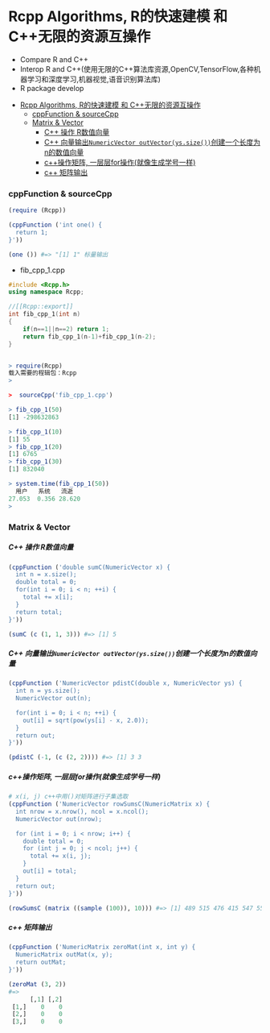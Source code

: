 
# Rcpp Algorithms, R的快速建模 和 C++无限的资源互操作
* Compare R and C++
* Interop R and C++(使用无限的C++算法库资源,OpenCV,TensorFlow,各种机器学习和深度学习,机器视觉,语音识别算法库)
* R package develop



- [Rcpp Algorithms, R的快速建模 和 C++无限的资源互操作](#rcpp-algorithms-r%E7%9A%84%E5%BF%AB%E9%80%9F%E5%BB%BA%E6%A8%A1-%E5%92%8C-c%E6%97%A0%E9%99%90%E7%9A%84%E8%B5%84%E6%BA%90%E4%BA%92%E6%93%8D%E4%BD%9C)
    - [cppFunction & sourceCpp](#cppfunction--sourcecpp)
    - [Matrix & Vector](#matrix--vector)
        - [C++ 操作 R数值向量](#c-%E6%93%8D%E4%BD%9C-r%E6%95%B0%E5%80%BC%E5%90%91%E9%87%8F)
        - [C++ 向量输出`NumericVector outVector(ys.size())`创建一个长度为n的数值向量](#c-%E5%90%91%E9%87%8F%E8%BE%93%E5%87%BAnumericvector-outvectoryssize%E5%88%9B%E5%BB%BA%E4%B8%80%E4%B8%AA%E9%95%BF%E5%BA%A6%E4%B8%BAn%E7%9A%84%E6%95%B0%E5%80%BC%E5%90%91%E9%87%8F)
        - [c++操作矩阵, 一层层for操作(就像生成学号一样)](#c%E6%93%8D%E4%BD%9C%E7%9F%A9%E9%98%B5-%E4%B8%80%E5%B1%82%E5%B1%82for%E6%93%8D%E4%BD%9C%E5%B0%B1%E5%83%8F%E7%94%9F%E6%88%90%E5%AD%A6%E5%8F%B7%E4%B8%80%E6%A0%B7)
        - [c++ 矩阵输出](#c-%E7%9F%A9%E9%98%B5%E8%BE%93%E5%87%BA)




### cppFunction & sourceCpp
```r
(require (Rcpp))

(cppFunction ('int one() {
  return 1;
}'))

(one ()) #=> "[1] 1" 标量输出
```
* fib_cpp_1.cpp
```c++
#include <Rcpp.h>
using namespace Rcpp;

//[[Rcpp::export]]
int fib_cpp_1(int n)
{
    if(n==1||n==2) return 1;
    return fib_cpp_1(n-1)+fib_cpp_1(n-2);
}
```
```r

> require(Rcpp)
载入需要的程辑包：Rcpp
>

>  sourceCpp('fib_cpp_1.cpp')

> fib_cpp_1(50)
[1] -298632863

> fib_cpp_1(10)
[1] 55
> fib_cpp_1(20)
[1] 6765
> fib_cpp_1(30)
[1] 832040

> system.time(fib_cpp_1(50))
  用户   系统   流逝
27.053  0.356 28.620
>

```
### Matrix & Vector
##### C++ 操作 R数值向量
```r
(cppFunction ('double sumC(NumericVector x) {
  int n = x.size();
  double total = 0;
  for(int i = 0; i < n; ++i) {
    total += x[i];
  }
  return total;
}'))

(sumC (c (1, 1, 3))) #=> [1] 5
```
##### C++ 向量输出`NumericVector outVector(ys.size())`创建一个长度为n的数值向量
```r
(cppFunction ('NumericVector pdistC(double x, NumericVector ys) {
  int n = ys.size();
  NumericVector out(n);

  for(int i = 0; i < n; ++i) {
    out[i] = sqrt(pow(ys[i] - x, 2.0));
  }
  return out;
}'))

(pdistC (-1, (c (2, 2)))) #=> [1] 3 3
```
##### c++操作矩阵, 一层层for操作(就像生成学号一样)
```r
# x(i, j) c++中用()对矩阵进行子集选取
(cppFunction ('NumericVector rowSumsC(NumericMatrix x) {
  int nrow = x.nrow(), ncol = x.ncol();
  NumericVector out(nrow);

  for (int i = 0; i < nrow; i++) {
    double total = 0;
    for (int j = 0; j < ncol; j++) {
      total += x(i, j);
    }
    out[i] = total;
  }
  return out;
}'))

(rowSumsC (matrix ((sample (100)), 10))) #=> [1] 489 515 476 415 547 551 357 663 533 504
```
##### c++ 矩阵输出
```r
(cppFunction ('NumericMatrix zeroMat(int x, int y) {
  NumericMatrix outMat(x, y);
  return outMat;
}'))

(zeroMat (3, 2))
#=>
      [,1] [,2]
 [1,]    0    0
 [2,]    0    0
 [3,]    0    0
```
